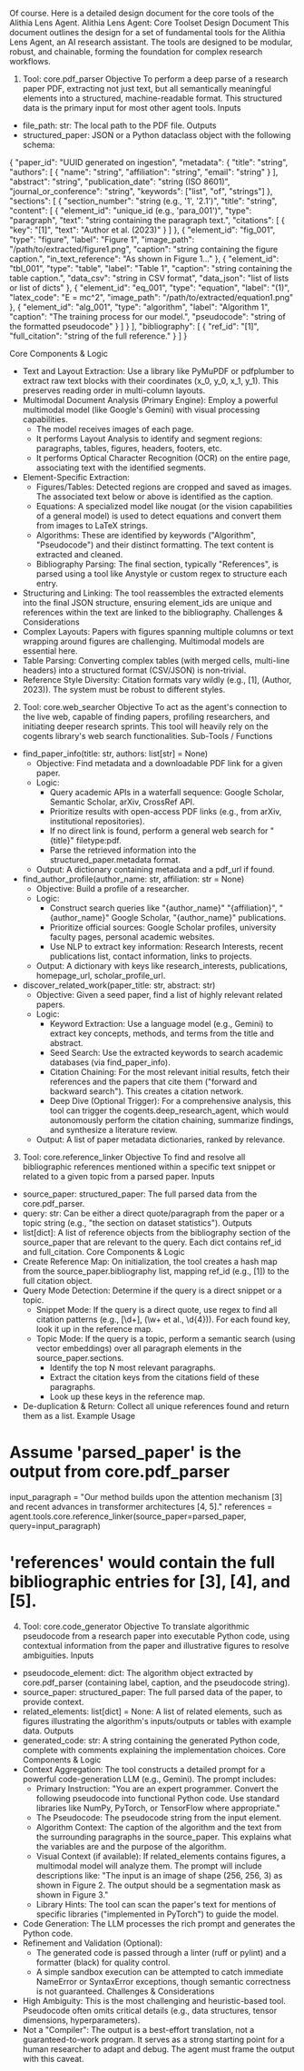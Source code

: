 Of course. Here is a detailed design document for the core tools of the Alithia Lens Agent.
Alithia Lens Agent: Core Toolset Design Document
This document outlines the design for a set of fundamental tools for the Alithia Lens Agent, an AI research assistant. The tools are designed to be modular, robust, and chainable, forming the foundation for complex research workflows.
1. Tool: core.pdf_parser
Objective
To perform a deep parse of a research paper PDF, extracting not just text, but all semantically meaningful elements into a structured, machine-readable format. This structured data is the primary input for most other agent tools.
Inputs
 * file_path: str: The local path to the PDF file.
Outputs
 * structured_paper: JSON or a Python dataclass object with the following schema:
<!-- end list -->
{
  "paper_id": "UUID generated on ingestion",
  "metadata": {
    "title": "string",
    "authors": [
      { "name": "string", "affiliation": "string", "email": "string" }
    ],
    "abstract": "string",
    "publication_date": "string (ISO 8601)",
    "journal_or_conference": "string",
    "keywords": ["list", "of", "strings"]
  },
  "sections": [
    {
      "section_number": "string (e.g., '1', '2.1')",
      "title": "string",
      "content": [
        {
          "element_id": "unique_id (e.g., 'para_001')",
          "type": "paragraph",
          "text": "string containing the paragraph text.",
          "citations": [
            { "key": "[1]", "text": "Author et al. (2023)" }
          ]
        },
        {
          "element_id": "fig_001",
          "type": "figure",
          "label": "Figure 1",
          "image_path": "/path/to/extracted/figure1.png",
          "caption": "string containing the figure caption.",
          "in_text_reference": "As shown in Figure 1..."
        },
        {
          "element_id": "tbl_001",
          "type": "table",
          "label": "Table 1",
          "caption": "string containing the table caption.",
          "data_csv": "string in CSV format",
          "data_json": "list of lists or list of dicts"
        },
        {
          "element_id": "eq_001",
          "type": "equation",
          "label": "(1)",
          "latex_code": "E = mc^2",
          "image_path": "/path/to/extracted/equation1.png"
        },
        {
          "element_id": "alg_001",
          "type": "algorithm",
          "label": "Algorithm 1",
          "caption": "The training process for our model.",
          "pseudocode": "string of the formatted pseudocode"
        }
      ]
    }
  ],
  "bibliography": [
    {
      "ref_id": "[1]",
      "full_citation": "string of the full reference."
    }
  ]
}

Core Components & Logic
 * Text and Layout Extraction: Use a library like PyMuPDF or pdfplumber to extract raw text blocks with their coordinates (x\_0, y\_0, x\_1, y\_1). This preserves reading order in multi-column layouts.
 * Multimodal Document Analysis (Primary Engine): Employ a powerful multimodal model (like Google's Gemini) with visual processing capabilities.
   * The model receives images of each page.
   * It performs Layout Analysis to identify and segment regions: paragraphs, tables, figures, headers, footers, etc.
   * It performs Optical Character Recognition (OCR) on the entire page, associating text with the identified segments.
 * Element-Specific Extraction:
   * Figures/Tables: Detected regions are cropped and saved as images. The associated text below or above is identified as the caption.
   * Equations: A specialized model like nougat (or the vision capabilities of a general model) is used to detect equations and convert them from images to LaTeX strings.
   * Algorithms: These are identified by keywords ("Algorithm", "Pseudocode") and their distinct formatting. The text content is extracted and cleaned.
   * Bibliography Parsing: The final section, typically "References", is parsed using a tool like Anystyle or custom regex to structure each entry.
 * Structuring and Linking: The tool reassembles the extracted elements into the final JSON structure, ensuring element_ids are unique and references within the text are linked to the bibliography.
Challenges & Considerations
 * Complex Layouts: Papers with figures spanning multiple columns or text wrapping around figures are challenging. Multimodal models are essential here.
 * Table Parsing: Converting complex tables (with merged cells, multi-line headers) into a structured format (CSV/JSON) is non-trivial.
 * Reference Style Diversity: Citation formats vary wildly (e.g., [1], (Author, 2023)). The system must be robust to different styles.
2. Tool: core.web_searcher
Objective
To act as the agent's connection to the live web, capable of finding papers, profiling researchers, and initiating deeper research sprints. This tool will heavily rely on the cogents library's web search functionalities.
Sub-Tools / Functions
 * find_paper_info(title: str, authors: list[str] = None)
   * Objective: Find metadata and a downloadable PDF link for a given paper.
   * Logic:
     * Query academic APIs in a waterfall sequence: Google Scholar, Semantic Scholar, arXiv, CrossRef API.
     * Prioritize results with open-access PDF links (e.g., from arXiv, institutional repositories).
     * If no direct link is found, perform a general web search for "{title}" filetype:pdf.
     * Parse the retrieved information into the structured_paper.metadata format.
   * Output: A dictionary containing metadata and a pdf_url if found.
 * find_author_profile(author_name: str, affiliation: str = None)
   * Objective: Build a profile of a researcher.
   * Logic:
     * Construct search queries like "{author_name}" "{affiliation}", "{author_name}" Google Scholar, "{author_name}" publications.
     * Prioritize official sources: Google Scholar profiles, university faculty pages, personal academic websites.
     * Use NLP to extract key information: Research Interests, recent publications list, contact information, links to projects.
   * Output: A dictionary with keys like research_interests, publications, homepage_url, scholar_profile_url.
 * discover_related_work(paper_title: str, abstract: str)
   * Objective: Given a seed paper, find a list of highly relevant related papers.
   * Logic:
     * Keyword Extraction: Use a language model (e.g., Gemini) to extract key concepts, methods, and terms from the title and abstract.
     * Seed Search: Use the extracted keywords to search academic databases (via find_paper_info).
     * Citation Chaining: For the most relevant initial results, fetch their references and the papers that cite them ("forward and backward search"). This creates a citation network.
     * Deep Dive (Optional Trigger): For a comprehensive analysis, this tool can trigger the cogents.deep_research_agent, which would autonomously perform the citation chaining, summarize findings, and synthesize a literature review.
   * Output: A list of paper metadata dictionaries, ranked by relevance.
3. Tool: core.reference_linker
Objective
To find and resolve all bibliographic references mentioned within a specific text snippet or related to a given topic from a parsed paper.
Inputs
 * source_paper: structured_paper: The full parsed data from the core.pdf_parser.
 * query: str: Can be either a direct quote/paragraph from the paper or a topic string (e.g., "the section on dataset statistics").
Outputs
 * list[dict]: A list of reference objects from the bibliography section of the source_paper that are relevant to the query. Each dict contains ref_id and full_citation.
Core Components & Logic
 * Create Reference Map: On initialization, the tool creates a hash map from the source_paper.bibliography list, mapping ref_id (e.g., [1]) to the full citation object.
 * Query Mode Detection: Determine if the query is a direct snippet or a topic.
   * Snippet Mode: If the query is a direct quote, use regex to find all citation patterns (e.g., \[\d+\], \(\w+ et al\., \d{4}\)). For each found key, look it up in the reference map.
   * Topic Mode: If the query is a topic, perform a semantic search (using vector embeddings) over all paragraph elements in the source_paper.sections.
     * Identify the top N most relevant paragraphs.
     * Extract the citation keys from the citations field of these paragraphs.
     * Look up these keys in the reference map.
 * De-duplication & Return: Collect all unique references found and return them as a list.
Example Usage
# Assume 'parsed_paper' is the output from core.pdf_parser
input_paragraph = "Our method builds upon the attention mechanism [3] and recent advances in transformer architectures [4, 5]."
references = agent.tools.core.reference_linker(source_paper=parsed_paper, query=input_paragraph)
# 'references' would contain the full bibliographic entries for [3], [4], and [5].

4. Tool: core.code_generator
Objective
To translate algorithmic pseudocode from a research paper into executable Python code, using contextual information from the paper and illustrative figures to resolve ambiguities.
Inputs
 * pseudocode_element: dict: The algorithm object extracted by core.pdf_parser (containing label, caption, and the pseudocode string).
 * source_paper: structured_paper: The full parsed data of the paper, to provide context.
 * related_elements: list[dict] = None: A list of related elements, such as figures illustrating the algorithm's inputs/outputs or tables with example data.
Outputs
 * generated_code: str: A string containing the generated Python code, complete with comments explaining the implementation choices.
Core Components & Logic
 * Context Aggregation: The tool constructs a detailed prompt for a powerful code-generation LLM (e.g., Gemini). The prompt includes:
   * Primary Instruction: "You are an expert programmer. Convert the following pseudocode into functional Python code. Use standard libraries like NumPy, PyTorch, or TensorFlow where appropriate."
   * The Pseudocode: The pseudocode string from the input element.
   * Algorithm Context: The caption of the algorithm and the text from the surrounding paragraphs in the source_paper. This explains what the variables are and the purpose of the algorithm.
   * Visual Context (if available): If related_elements contains figures, a multimodal model will analyze them. The prompt will include descriptions like: "The input is an image of shape (256, 256, 3) as shown in Figure 2. The output should be a segmentation mask as shown in Figure 3."
   * Library Hints: The tool can scan the paper's text for mentions of specific libraries ("implemented in PyTorch") to guide the model.
 * Code Generation: The LLM processes the rich prompt and generates the Python code.
 * Refinement and Validation (Optional):
   * The generated code is passed through a linter (ruff or pylint) and a formatter (black) for quality control.
   * A simple sandbox execution can be attempted to catch immediate NameError or SyntaxError exceptions, though semantic correctness is not guaranteed.
Challenges & Considerations
 * High Ambiguity: This is the most challenging and heuristic-based tool. Pseudocode often omits critical details (e.g., data structures, tensor dimensions, hyperparameters).
 * Not a "Compiler": The output is a best-effort translation, not a guaranteed-to-work program. It serves as a strong starting point for a human researcher to adapt and debug. The agent must frame the output with this caveat.
